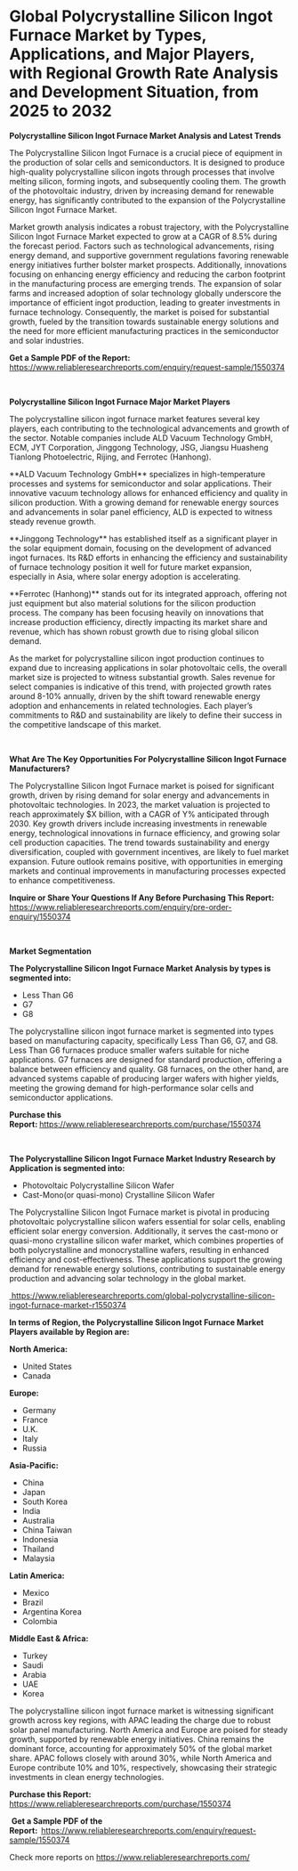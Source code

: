 <p><h1>Global Polycrystalline Silicon Ingot Furnace Market by Types, Applications, and Major Players, with Regional Growth Rate Analysis and Development Situation, from 2025 to 2032</h1></p><p><strong>Polycrystalline Silicon Ingot Furnace Market Analysis and Latest Trends</strong></p>
<p><p>The Polycrystalline Silicon Ingot Furnace is a crucial piece of equipment in the production of solar cells and semiconductors. It is designed to produce high-quality polycrystalline silicon ingots through processes that involve melting silicon, forming ingots, and subsequently cooling them. The growth of the photovoltaic industry, driven by increasing demand for renewable energy, has significantly contributed to the expansion of the Polycrystalline Silicon Ingot Furnace Market.</p><p>Market growth analysis indicates a robust trajectory, with the Polycrystalline Silicon Ingot Furnace Market expected to grow at a CAGR of 8.5% during the forecast period. Factors such as technological advancements, rising energy demand, and supportive government regulations favoring renewable energy initiatives further bolster market prospects. Additionally, innovations focusing on enhancing energy efficiency and reducing the carbon footprint in the manufacturing process are emerging trends. The expansion of solar farms and increased adoption of solar technology globally underscore the importance of efficient ingot production, leading to greater investments in furnace technology. Consequently, the market is poised for substantial growth, fueled by the transition towards sustainable energy solutions and the need for more efficient manufacturing practices in the semiconductor and solar industries.</p></p>
<p><strong>Get a Sample PDF of the Report:&nbsp;</strong> <a href="https://www.reliableresearchreports.com/enquiry/request-sample/1550374?utm_campaign=2188&utm_medium=2&utm_source=Github&utm_content=ia&utm_term=27022025&utm_id=polycrystalline-silicon-ingot-furnace">https://www.reliableresearchreports.com/enquiry/request-sample/1550374</a></p>
<p>&nbsp;</p>
<p><strong>Polycrystalline Silicon Ingot Furnace Major Market Players</strong></p>
<p><p>The polycrystalline silicon ingot furnace market features several key players, each contributing to the technological advancements and growth of the sector. Notable companies include ALD Vacuum Technology GmbH, ECM, JYT Corporation, Jinggong Technology, JSG, Jiangsu Huasheng Tianlong Photoelectric, Rijing, and Ferrotec (Hanhong). </p><p>**ALD Vacuum Technology GmbH** specializes in high-temperature processes and systems for semiconductor and solar applications. Their innovative vacuum technology allows for enhanced efficiency and quality in silicon production. With a growing demand for renewable energy sources and advancements in solar panel efficiency, ALD is expected to witness steady revenue growth.</p><p>**Jinggong Technology** has established itself as a significant player in the solar equipment domain, focusing on the development of advanced ingot furnaces. Its R&D efforts in enhancing the efficiency and sustainability of furnace technology position it well for future market expansion, especially in Asia, where solar energy adoption is accelerating.</p><p>**Ferrotec (Hanhong)** stands out for its integrated approach, offering not just equipment but also material solutions for the silicon production process. The company has been focusing heavily on innovations that increase production efficiency, directly impacting its market share and revenue, which has shown robust growth due to rising global silicon demand.</p><p>As the market for polycrystalline silicon ingot production continues to expand due to increasing applications in solar photovoltaic cells, the overall market size is projected to witness substantial growth. Sales revenue for select companies is indicative of this trend, with projected growth rates around 8-10% annually, driven by the shift toward renewable energy adoption and enhancements in related technologies. Each player’s commitments to R&D and sustainability are likely to define their success in the competitive landscape of this market.</p></p>
<p>&nbsp;</p>
<p><strong>What Are The Key Opportunities For Polycrystalline Silicon Ingot Furnace Manufacturers?</strong></p>
<p><p>The Polycrystalline Silicon Ingot Furnace market is poised for significant growth, driven by rising demand for solar energy and advancements in photovoltaic technologies. In 2023, the market valuation is projected to reach approximately $X billion, with a CAGR of Y% anticipated through 2030. Key growth drivers include increasing investments in renewable energy, technological innovations in furnace efficiency, and growing solar cell production capacities. The trend towards sustainability and energy diversification, coupled with government incentives, are likely to fuel market expansion. Future outlook remains positive, with opportunities in emerging markets and continual improvements in manufacturing processes expected to enhance competitiveness.</p></p>
<p><strong>Inquire or Share Your Questions If Any Before Purchasing This Report:</strong> <a href="https://www.reliableresearchreports.com/enquiry/pre-order-enquiry/1550374?utm_campaign=2188&utm_medium=2&utm_source=Github&utm_content=ia&utm_term=27022025&utm_id=polycrystalline-silicon-ingot-furnace">https://www.reliableresearchreports.com/enquiry/pre-order-enquiry/1550374</a></p>
<p>&nbsp;</p>
<p><strong>Market Segmentation</strong></p>
<p><strong>The Polycrystalline Silicon Ingot Furnace Market Analysis by types is segmented into:</strong></p>
<p><ul><li>Less Than G6</li><li>G7</li><li>G8</li></ul></p>
<p><p>The polycrystalline silicon ingot furnace market is segmented into types based on manufacturing capacity, specifically Less Than G6, G7, and G8. Less Than G6 furnaces produce smaller wafers suitable for niche applications. G7 furnaces are designed for standard production, offering a balance between efficiency and quality. G8 furnaces, on the other hand, are advanced systems capable of producing larger wafers with higher yields, meeting the growing demand for high-performance solar cells and semiconductor applications.</p></p>
<p><strong>Purchase this Report:&nbsp;</strong><a href="https://www.reliableresearchreports.com/purchase/1550374?utm_campaign=2188&utm_medium=2&utm_source=Github&utm_content=ia&utm_term=27022025&utm_id=polycrystalline-silicon-ingot-furnace">https://www.reliableresearchreports.com/purchase/1550374</a></p>
<p>&nbsp;</p>
<p><strong>The Polycrystalline Silicon Ingot Furnace Market Industry Research by Application is segmented into:</strong></p>
<p><ul><li>Photovoltaic Polycrystalline Silicon Wafer</li><li>Cast-Mono(or quasi-mono) Crystalline Silicon Wafer</li></ul></p>
<p><p>The Polycrystalline Silicon Ingot Furnace market is pivotal in producing photovoltaic polycrystalline silicon wafers essential for solar cells, enabling efficient solar energy conversion. Additionally, it serves the cast-mono or quasi-mono crystalline silicon wafer market, which combines properties of both polycrystalline and monocrystalline wafers, resulting in enhanced efficiency and cost-effectiveness. These applications support the growing demand for renewable energy solutions, contributing to sustainable energy production and advancing solar technology in the global market.</p></p>
<p><a href="https://www.reliableresearchreports.com/global-polycrystalline-silicon-ingot-furnace-market-r1550374?utm_campaign=2188&utm_medium=2&utm_source=Github&utm_content=ia&utm_term=27022025&utm_id=polycrystalline-silicon-ingot-furnace">&nbsp;https://www.reliableresearchreports.com/global-polycrystalline-silicon-ingot-furnace-market-r1550374</a></p>
<p><strong>In terms of Region, the Polycrystalline Silicon Ingot Furnace Market Players available by Region are:</strong></p>
<p>
    <p> <strong> North America: </strong>
        <ul>
            <li>United States</li>
            <li>Canada</li>
        </ul>
        </p> 
    <p> <strong> Europe: </strong>
        <ul>
            <li>Germany</li>
            <li>France</li>
            <li>U.K.</li>
            <li>Italy</li>
            <li>Russia</li>
        </ul>
        </p> 
    <p> <strong> Asia-Pacific: </strong>
        <ul>
            <li>China</li>
            <li>Japan</li>
            <li>South Korea</li>
            <li>India</li>
            <li>Australia</li>
            <li>China Taiwan</li>
            <li>Indonesia</li>
            <li>Thailand</li>
            <li>Malaysia</li>
        </ul>
        </p> 
    <p> <strong> Latin America: </strong>
        <ul>
            <li>Mexico</li>
            <li>Brazil</li>
            <li>Argentina Korea</li>
            <li>Colombia</li>
        </ul>
        </p> 
    <p> <strong> Middle East & Africa: </strong>
        <ul>
            <li>Turkey</li>
            <li>Saudi</li>
            <li>Arabia</li>
            <li>UAE</li>
            <li>Korea</li>
        </ul>
    </p>
    </p>
<p><p>The polycrystalline silicon ingot furnace market is witnessing significant growth across key regions, with APAC leading the charge due to robust solar panel manufacturing. North America and Europe are poised for steady growth, supported by renewable energy initiatives. China remains the dominant force, accounting for approximately 50% of the global market share. APAC follows closely with around 30%, while North America and Europe contribute 10% and 10%, respectively, showcasing their strategic investments in clean energy technologies.</p></p>
<p><strong>Purchase this Report: </strong><a href="https://www.reliableresearchreports.com/purchase/1550374?utm_campaign=2188&utm_medium=2&utm_source=Github&utm_content=ia&utm_term=27022025&utm_id=polycrystalline-silicon-ingot-furnace">https://www.reliableresearchreports.com/purchase/1550374</a></p>
<p>&nbsp;<strong>Get a Sample PDF of the Report:&nbsp;&nbsp;</strong><a href="https://www.reliableresearchreports.com/enquiry/request-sample/1550374?utm_campaign=2188&utm_medium=2&utm_source=Github&utm_content=ia&utm_term=27022025&utm_id=polycrystalline-silicon-ingot-furnace">https://www.reliableresearchreports.com/enquiry/request-sample/1550374</a></p>
<p><strong></strong></p>
<p>Check more reports on <a href="https://www.reliableresearchreports.com/?utm_campaign=2188&utm_medium=2&utm_source=Github&utm_content=ia&utm_term=27022025&utm_id=polycrystalline-silicon-ingot-furnace">https://www.reliableresearchreports.com/</a></p>